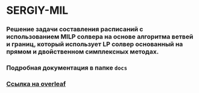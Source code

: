 # SERGIY-MIL
### Решение задачи составления расписаний с использованием MILP солвера на основе алгоритма ветвей и границ, который использует LP солвер основанный на прямом и двойственном симплексных методах.

### Подробная документация в папке ```docs```

### [Ссылка на overleaf](https://www.overleaf.com/read/djnfhpkqzpdn)